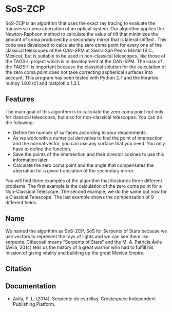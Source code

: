 # SoS-ZCP

SoS-ZCP is an algorithm that uses the exact ray tracing to evaluate the transverse coma aberration of an optical system. Our algorithm applies the Newton-Raphson method  to calculate the value of tilt that minimizes the amount of coma produced by a secondary mirror that is lateral shifted . This code was developed to calculate the zero coma point for every one of the classical telescopes of the OAN-SPM at Sierra San Pedro Mártin (B.C., México), but is suitable to be used in non-classical telescopes, like those of the TAOS-II project which is in development at the OAN-SPM. The case of the TAOS-II is important because the classical solution for the calculation of the zero coma point does not take correcting aspherical surfaces into account. This program has been tested with Python 2.7 and the libraries numpy 1.8.0 rc1 and matplotlib 1.3.1.

## Features
The main goal of this algorithm is to calculate the zero coma point not only for classical telescopes, but also for non-classical telescopes. You can do the following:
* Define the number of surfaces according to your requirements.
* As we work with a numerical derivative to find the point of intersection and the normal vector, you can use any surface that you need. You only have to define the function.
* Save the points of the intersection and their director cosines to use this information later.
* Calculate the zero coma point and the angle that compensates the aberration for a given translation of the secondary mirror.

You will find three examples of the algorithm that illustrates three different problems. The first example is the calculation of the zero coma point for a Non-Classical Telescope. The second example, we do the same but now for a Classical Telescope. The last example shows the compensation of 9 different fields.

## Name

We named the algorithm as SoS-ZCP, SoS for Serpents of Stars because we use vectors to represent the rays of lights and we can see them like serpents. Citlacoatl means “Serpents of Stars” and the M. A. Patricia Ávila (Avila, 2014) tells us the history of a great warrior who had to fulfill his mission of giving vitality and building up the great Mexica Empire.

## Citation

## Documentation
* Avila, P. L. (2014). Serpiente de estrellas. Createspace Independent Publishing Platform.
